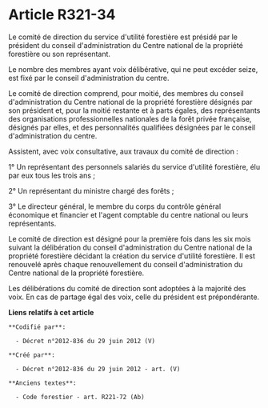 # Article R321-34

Le comité de direction du service d'utilité forestière est présidé par le président du conseil d'administration du Centre
national de la propriété forestière ou son représentant.

Le nombre des membres ayant voix délibérative, qui ne peut excéder seize, est fixé par le conseil d'administration du centre.

Le comité de direction comprend, pour moitié, des membres du conseil d'administration du Centre national de la propriété
forestière désignés par son président et, pour la moitié restante et à parts égales, des représentants des organisations
professionnelles nationales de la forêt privée française, désignés par elles, et des personnalités qualifiées désignées par
le conseil d'administration du centre.

Assistent, avec voix consultative, aux travaux du comité de direction :

1° Un représentant des personnels salariés du service d'utilité forestière, élu par eux tous les trois ans ;

2° Un représentant du ministre chargé des forêts ;

3° Le directeur général, le membre du corps du contrôle général économique et financier et l'agent comptable du centre
national ou leurs représentants.

Le comité de direction est désigné pour la première fois dans les six mois suivant la délibération du conseil
d'administration du Centre national de la propriété forestière décidant la création du service d'utilité forestière. Il est
renouvelé après chaque renouvellement du conseil d'administration du Centre national de la propriété forestière.

Les délibérations du comité de direction sont adoptées à la majorité des voix. En cas de partage égal des voix, celle du
président est prépondérante.

**Liens relatifs à cet article**

	**Codifié par**:

	  - Décret n°2012-836 du 29 juin 2012 (V)

	**Créé par**:

	  - Décret n°2012-836 du 29 juin 2012 - art. (V)

	**Anciens textes**:

	  - Code forestier - art. R221-72 (Ab)
